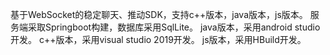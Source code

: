 基于WebSocket的稳定聊天、推动SDK，支持c++版本，java版本，js版本。
服务端采取Springboot构建，数据库采用SqlLite。
java版本，采用android studio开发。
c++版本，采用visual studio 2019开发。
js版本，采用HBuild开发。
